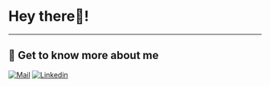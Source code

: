# Hey there👋!

---

## 🔗 Get to know more about me 

[![Mail](https://img.shields.io/badge/-Say%20Hi!-black?style=for-the-badge&logo=mail)](mailto:sukhjot.sekhon@ucalgary.ca)
[![Linkedin](https://img.shields.io/badge/-Shrikant991-black?style=for-the-badge&logo=Linkedin)](https://www.linkedin.com/in/sukhjot-sekhon/)
